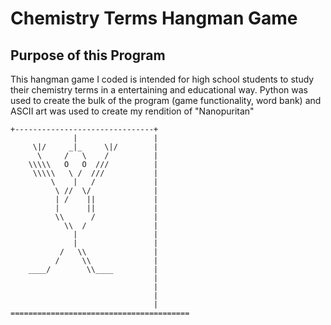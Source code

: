 # Chemistry Terms Hangman Game

## Purpose of this Program

This hangman game I coded is intended for high school students to study their chemistry terms in a entertaining and educational way. 
Python was used to create the bulk of the program (game functionality, word bank) and ASCII art was used to create my rendition of "Nanopuritan"
```
+-------------------------------+
              |                 |
     \|/     _|_     \|/        |
      \     /   \    /          |
    \\\\\   O   O  ///          |
     \\\\\   \ /  ///           |
         \    |   /             |
          \ //  \/              |
          | /    ||             |
          |      ||             | 
          \\      /             | 
            \\  /               |
              |                 |
              |                 |
           /   \\               |
          /     \\              |
    ____/        \\____         |
                                |
                                |
                                |
                                |
========================================
```
